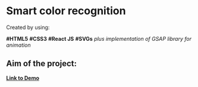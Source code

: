# Smart color recognition 
Created by using:

**#HTML5**
**#CSS3**
**#React JS**
**#SVGs**   *plus implementation of GSAP library for animation*

## Aim of the project:


**[Link to Demo](https://geeeva.github.io/Animated-timeline/)**

